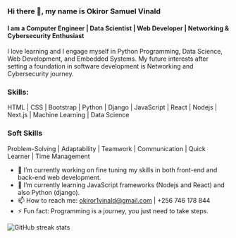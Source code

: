 ### Hi there 👋, my name is Okiror Samuel Vinald
#### I am a Computer Engineer | Data Scientist | Web Developer | Networking & Cybersecurity Enthusiast

I love learning and I engage myself in Python Programming, Data Science, Web Development, and Embedded Systems.
My future interests after setting a foundation in software development is Networking and Cybersecurity journey.

### Skills: 
HTML | CSS | Bootstrap | Python | Django | JavaScript | React | Nodejs | Next.js | Machine Learning | Data Science

### Soft Skills
Problem-Solving | Adaptability  | Teamwork | Communication | Quick Learner | Time Management


- 🔭 I’m currently working on fine tuning my skills in both front-end and back-end web development. 
- 🌱 I’m currently learning JavaScript frameworks (Nodejs and React) and also Python (django). 
- 📫 How to reach me: okiror1vinald@gmail.com | +256 746 178 844
- ⚡ Fun fact: Programming is a journey, you just need to take steps. 


![GitHub streak stats](https://streak-stats.demolab.com/?user=Vinald )  
